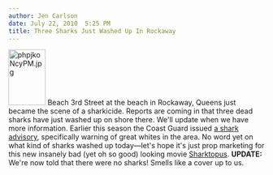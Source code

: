 ```yaml
---
author: Jen Carlson
date: July 22, 2010  5:25 PM
title: Three Sharks Just Washed Up In Rockaway
---
```


<p><span class="mt-enclosure mt-enclosure-image" style="display: inline;"> <img alt="phpjkoNcyPM.jpg" src="https://web.archive.org/web/20111117102011im_/http://gothamist.com/attachments/arts_jen/phpjkoNcyPM.jpg" width="73" height="110" class="image-right"> </span>Beach 3rd Street at the beach in Rockaway, Queens just became the scene of a sharkicide. Reports are coming in that three dead sharks have just washed up on shore there. We&apos;ll update when we have more information. Earlier this season the Coast Guard issued <a href="https://web.archive.org/web/20111117102011/http://gothamist.com/2010/07/02/shark_advisory.php">a shark advisory</a>, specifically warning of great whites in the area. No word yet on what kind of sharks washed up today&#x2014;let&apos;s hope it&apos;s just prop marketing for this new insanely bad (yet oh so good) looking movie <a href="https://web.archive.org/web/20111117102011/http://www.youtube.com/watch?v=fK2bBfuepKk">Sharktopus</a>. <strong>UPDATE:</strong> We&apos;re now told that there were no sharks! Smells like a cover up to us.</p>